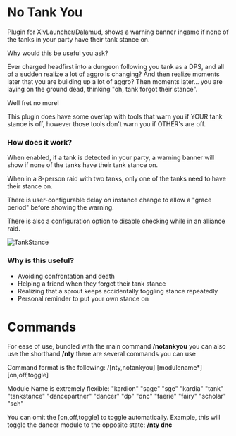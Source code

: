 # No Tank You
Plugin for XivLauncher/Dalamud, shows a warning banner ingame if none of the tanks in your party have their tank stance on.

Why would this be useful you ask?

Ever charged headfirst into a dungeon following you tank as a DPS, and all of a sudden realize a lot of aggro is changing?
And then realize moments later that you are building up a lot of aggro?
Then moments later... you are laying on the ground dead, thinking "oh, tank forgot their stance".

Well fret no more!

This plugin does have some overlap with tools that warn you if YOUR tank stance is off, however those tools don't warn you if OTHER's are off.

### How does it work?
When enabled, if a tank is detected in your party, a warning banner will show if none of the tanks have their tank stance on.

When in a 8-person raid with two tanks, only one of the tanks need to have their stance on.

There is user-configurable delay on instance change to allow a "grace period" before showing the warning.

There is also a configuration option to disable checking while in an alliance raid.

![TankStance](https://user-images.githubusercontent.com/9083275/142379197-9cba7a62-4fe4-46bb-b346-9cdead65f06e.png)

### Why is this useful?
* Avoiding confrontation and death
* Helping a friend when they forget their tank stance
* Realizing that a sprout keeps accidentally toggling stance repeatedly
* Personal reminder to put your own stance on 

# Commands
For ease of use, bundled with the main command **/notankyou** you can also use the shorthand **/nty** there are several commands you can use

Command format is the following:
/[nty,notankyou] [modulename*] [on,off,toggle]

Module Name is extremely flexible:
"kardion" "sage" "sge" "kardia"
"tank" "tankstance"
"dancepartner" "dancer" "dp" "dnc"
"faerie" "fairy" "scholar" "sch"

You can omit the [on,off,toggle] to toggle automatically.
Example, this will toggle the dancer module to the opposite state:
**/nty dnc**
